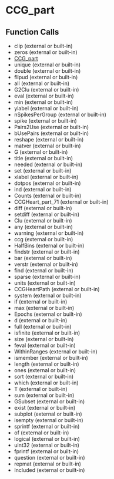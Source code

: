 # CCG_part

## Function Calls
- clip (external or built-in)
- zeros (external or built-in)
- [CCG_part](CCG_part.md)
- unique (external or built-in)
- double (external or built-in)
- flipud (external or built-in)
- all (external or built-in)
- G2Clu (external or built-in)
- eval (external or built-in)
- min (external or built-in)
- ylabel (external or built-in)
- nSpikesPerGroup (external or built-in)
- spike  (external or built-in)
- Pairs2Use (external or built-in)
- bUsePairs (external or built-in)
- reshape (external or built-in)
- matver (external or built-in)
- G (external or built-in)
- title (external or built-in)
- needed  (external or built-in)
- set (external or built-in)
- xlabel (external or built-in)
- dotpos (external or built-in)
- ind (external or built-in)
- Counts (external or built-in)
- CCGHeart_part_71  (external or built-in)
- diff (external or built-in)
- setdiff (external or built-in)
- Clu (external or built-in)
- any (external or built-in)
- warning (external or built-in)
- ccg (external or built-in)
- HalfBins  (external or built-in)
- findstr (external or built-in)
- bar (external or built-in)
- verstr (external or built-in)
- find (external or built-in)
- sparse (external or built-in)
- units  (external or built-in)
- CCGHeartPath (external or built-in)
- system (external or built-in)
- if  (external or built-in)
- max (external or built-in)
- Epochs (external or built-in)
- d  (external or built-in)
- full (external or built-in)
- isfinite (external or built-in)
- size (external or built-in)
- feval (external or built-in)
- WithinRanges (external or built-in)
- ismember (external or built-in)
- length (external or built-in)
- ones (external or built-in)
- sort (external or built-in)
- which (external or built-in)
- T (external or built-in)
- sum (external or built-in)
- GSubset (external or built-in)
- exist (external or built-in)
- subplot (external or built-in)
- isempty (external or built-in)
- sprintf (external or built-in)
- of  (external or built-in)
- logical (external or built-in)
- uint32 (external or built-in)
- fprintf (external or built-in)
- question  (external or built-in)
- repmat (external or built-in)
- Included (external or built-in)
